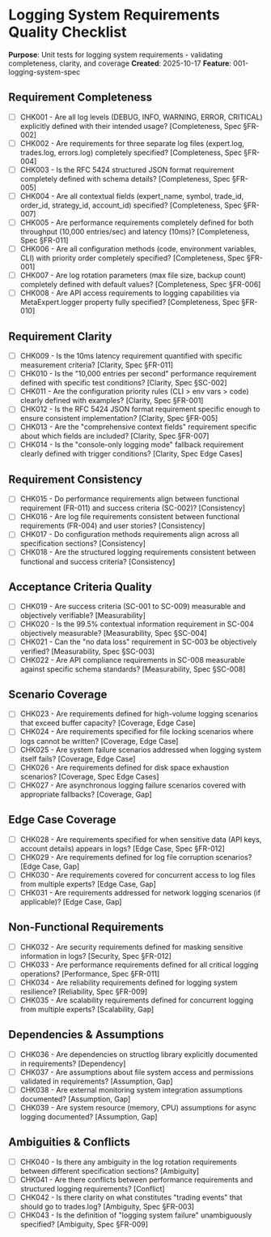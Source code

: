 # Logging System Requirements Quality Checklist

**Purpose**: Unit tests for logging system requirements - validating completeness, clarity, and coverage
**Created**: 2025-10-17
**Feature**: 001-logging-system-spec

## Requirement Completeness

- [ ] CHK001 - Are all log levels (DEBUG, INFO, WARNING, ERROR, CRITICAL) explicitly defined with their intended usage? [Completeness, Spec §FR-002]
- [ ] CHK002 - Are requirements for three separate log files (expert.log, trades.log, errors.log) completely specified? [Completeness, Spec §FR-004]
- [ ] CHK003 - Is the RFC 5424 structured JSON format requirement completely defined with schema details? [Completeness, Spec §FR-005]
- [ ] CHK004 - Are all contextual fields (expert_name, symbol, trade_id, order_id, strategy_id, account_id) specified? [Completeness, Spec §FR-007]
- [ ] CHK005 - Are performance requirements completely defined for both throughput (10,000 entries/sec) and latency (10ms)? [Completeness, Spec §FR-011]
- [ ] CHK006 - Are all configuration methods (code, environment variables, CLI) with priority order completely specified? [Completeness, Spec §FR-001]
- [ ] CHK007 - Are log rotation parameters (max file size, backup count) completely defined with default values? [Completeness, Spec §FR-006]
- [ ] CHK008 - Are API access requirements to logging capabilities via MetaExpert.logger property fully specified? [Completeness, Spec §FR-010]

## Requirement Clarity

- [ ] CHK009 - Is the 10ms latency requirement quantified with specific measurement criteria? [Clarity, Spec §FR-011]
- [ ] CHK010 - Is the "10,000 entries per second" performance requirement defined with specific test conditions? [Clarity, Spec §SC-002]
- [ ] CHK011 - Are the configuration priority rules (CLI > env vars > code) clearly defined with examples? [Clarity, Spec §FR-001]
- [ ] CHK012 - Is the RFC 5424 JSON format requirement specific enough to ensure consistent implementation? [Clarity, Spec §FR-005]
- [ ] CHK013 - Are the "comprehensive context fields" requirement specific about which fields are included? [Clarity, Spec §FR-007]
- [ ] CHK014 - Is the "console-only logging mode" fallback requirement clearly defined with trigger conditions? [Clarity, Spec Edge Cases]

## Requirement Consistency

- [ ] CHK015 - Do performance requirements align between functional requirement (FR-011) and success criteria (SC-002)? [Consistency]
- [ ] CHK016 - Are log file requirements consistent between functional requirements (FR-004) and user stories? [Consistency]
- [ ] CHK017 - Do configuration methods requirements align across all specification sections? [Consistency]
- [ ] CHK018 - Are the structured logging requirements consistent between functional and success criteria? [Consistency]

## Acceptance Criteria Quality

- [ ] CHK019 - Are success criteria (SC-001 to SC-009) measurable and objectively verifiable? [Measurability]
- [ ] CHK020 - Is the 99.5% contextual information requirement in SC-004 objectively measurable? [Measurability, Spec §SC-004]
- [ ] CHK021 - Can the "no data loss" requirement in SC-003 be objectively verified? [Measurability, Spec §SC-003]
- [ ] CHK022 - Are API compliance requirements in SC-008 measurable against specific schema standards? [Measurability, Spec §SC-008]

## Scenario Coverage

- [ ] CHK023 - Are requirements defined for high-volume logging scenarios that exceed buffer capacity? [Coverage, Edge Case]
- [ ] CHK024 - Are requirements specified for file locking scenarios where logs cannot be written? [Coverage, Edge Case]
- [ ] CHK025 - Are system failure scenarios addressed when logging system itself fails? [Coverage, Edge Case]
- [ ] CHK026 - Are requirements defined for disk space exhaustion scenarios? [Coverage, Spec Edge Cases]
- [ ] CHK027 - Are asynchronous logging failure scenarios covered with appropriate fallbacks? [Coverage, Gap]

## Edge Case Coverage

- [ ] CHK028 - Are requirements specified for when sensitive data (API keys, account details) appears in logs? [Edge Case, Spec §FR-012]
- [ ] CHK029 - Are requirements defined for log file corruption scenarios? [Edge Case, Gap]
- [ ] CHK030 - Are requirements covered for concurrent access to log files from multiple experts? [Edge Case, Gap]
- [ ] CHK031 - Are requirements addressed for network logging scenarios (if applicable)? [Edge Case, Gap]

## Non-Functional Requirements

- [ ] CHK032 - Are security requirements defined for masking sensitive information in logs? [Security, Spec §FR-012]
- [ ] CHK033 - Are performance requirements defined for all critical logging operations? [Performance, Spec §FR-011]
- [ ] CHK034 - Are reliability requirements defined for logging system resilience? [Reliability, Spec §FR-009]
- [ ] CHK035 - Are scalability requirements defined for concurrent logging from multiple experts? [Scalability, Gap]

## Dependencies & Assumptions

- [ ] CHK036 - Are dependencies on structlog library explicitly documented in requirements? [Dependency]
- [ ] CHK037 - Are assumptions about file system access and permissions validated in requirements? [Assumption, Gap]
- [ ] CHK038 - Are external monitoring system integration assumptions documented? [Assumption, Gap]
- [ ] CHK039 - Are system resource (memory, CPU) assumptions for async logging documented? [Assumption, Gap]

## Ambiguities & Conflicts

- [ ] CHK040 - Is there any ambiguity in the log rotation requirements between different specification sections? [Ambiguity]
- [ ] CHK041 - Are there conflicts between performance requirements and structured logging requirements? [Conflict]
- [ ] CHK042 - Is there clarity on what constitutes "trading events" that should go to trades.log? [Ambiguity, Spec §FR-003]
- [ ] CHK043 - Is the definition of "logging system failure" unambiguously specified? [Ambiguity, Spec §FR-009]